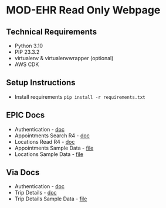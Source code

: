 # MOD-EHR Read Only Webpage

## Technical Requirements
- Python 3.10
- PIP 23.3.2
- virtualenv & virtualenvwrapper (optional)
- AWS CDK

## Setup Instructions
- Install requirements ``pip install -r requirements.txt``

## EPIC Docs
- Authentication - [doc](https://fhir.epic.com/Documentation?docId=oauth2&section=BackendOAuth2Guide)
- Appointments Search R4 - [doc](https://fhir.epic.com/Sandbox?api=10469)
- Locations Read R4 - [doc](https://fhir.epic.com/Sandbox?api=928)
- Appointments Sample Data - [file](samples/epic/appointments_sample_response.xml)
- Locations Sample Data - [file](samples/epic/locations_sample_response.xml)

## Via Docs
- Authentication - [doc](https://developer.ridewithvia.com/docs/via-api/qd9vfctukccv3-authentication-with-via-api)
- Trip Details - [doc](https://developer.ridewithvia.com/docs/via-api/s811ivjkupvsm-list-rides-by-any-criteria-in-the-request)
- Trip Details Sample Data - [file](samples/ridewithvia/trips.json)
